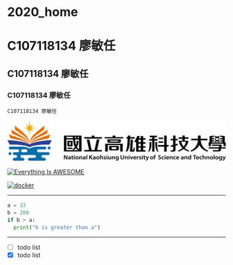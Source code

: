 # 2020_home
# C107118134 廖敏任
## C107118134 廖敏任
### C107118134 廖敏任
`C107118134 廖敏任`

![NKUST](nkust.png "高科大")

[![Everything Is AWESOME](https://img.youtube.com/vi/StTqXEQ2l-Y/0.jpg)](https://www.youtube.com/watch?v=StTqXEQ2l-Y "Everything Is AWESOME")

[![docker](https://img.youtube.com/vi/StTqXEQ2l-Y/0.jpg)](https://www.youtube.com/watch?v=sSm2dRarhPo "docker")
***
```python
a = 33
b = 200
if b > a:
  print("b is greater than a")
```
---
- [ ] todo list
- [x] todo list
